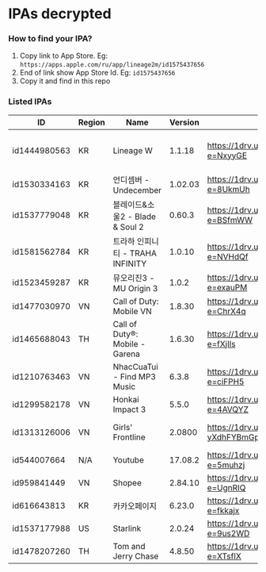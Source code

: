 # IPAs decrypted

### How to find your IPA?

1. Copy link to App Store. Eg: `https://apps.apple.com/ru/app/lineage2m/id1575437656`
2. End of link show App Store Id. Eg: `id1575437656`
3. Copy it and find in this repo

### Listed IPAs

| ID | Region | Name | Version | Link | Note |
| --- | --- | --- | --- | --- | --- |
| id1444980563 | KR | Lineage W | 1.1.18 | https://1drv.und3fined.com/EQ2pPF_e1bxOjqr_o-igE9YBlZ7O00SyCP0qZBLiCtjI0A?e=NxyyGE | This Global version can use in other region. Eg: TW, TH, PH, SG... |
| id1530334163 | KR | 언디셈버 - Undecember | 1.02.03 | https://1drv.und3fined.com/EcJT9h9daANPgNBJy7TEa0kBUzCdtqxoOfuCBZwX3TYX_A?e=8UkmUh | ENG/RU lang -> https://undecember.ml |
| id1537779048 | KR | 블레이드&소울2 - Blade & Soul 2 | 0.60.3 | https://1drv.und3fined.com/ERT5bBanWyVEiM0ddM_qnTMB75T4uL6LrhFNKY8OKQlcQg?e=BSfmWW |  |
| id1581562784 | KR | 트라하 인피니티 - TRAHA INFINITY | 1.0.10 | https://1drv.und3fined.com/ETRISS8Kq6pBrqdZNt1A014BAIbM-m2Gx0Oxolg6HUP_EQ?e=NVHdQf | This version is also available on App Store macOS M1 |
| id1523459287 | KR | 뮤오리진3 - MU Origin 3 | 1.0.2 | https://1drv.und3fined.com/EZQQYA6bZURFpIzgjU5g5nEBb7h-DqDJ_RbbRn5nvAV7TQ?e=exauPM |  |
| id1477030970 | VN | Call of Duty: Mobile VN | 1.8.30 | https://1drv.und3fined.com/EUEZ0x0EdFdIkPNZVh1z-yQBQCfAkyVP8wdjZfd0qLqgUg?e=ChrX4q | VNG version |
| id1465688043 | TH | Call of Duty®: Mobile - Garena | 1.6.30 | https://1drv.und3fined.com/EfHBlzhae_1OiXfgCi010agBTCkpXAWvJPuzkPCtv0ImBA?e=fXjIls | Use in SEA region. Exclude Vietnam |
| id1210763463 | VN | NhacCuaTui - Find MP3 Music | 6.3.8 | https://1drv.und3fined.com/EaKEBVy8C55DoR-CdJJtdFwBSEvg_VnbZ75KbL-7VmELkQ?e=ciFPH5 | |
| id1299582178 | VN | Honkai Impact 3 | 5.5.0 | https://1drv.und3fined.com/EcdbJJ0sqmZBoRYw1E6u79YB1CmQa0_Axbm7BnCQvzZRZQ?e=4AVQYZ | |
| id1313126006 | VN | Girls' Frontline | 2.0800 | https://1drv.und3fined.com/EawY9VSUMU5KgCvL-yXdhFYBmGp5mWnXg3l6MYROhNdmnw?e=dR3gx9 | This version is also available on App Store macOS M1 |
| id544007664 | N/A | Youtube | 17.08.2 | https://1drv.und3fined.com/EZKsijFkg3JDgdQZRMwlcFMBQ3TQuUxkAwwcSk2HbCu8aw?e=5muhzj |  |
| id959841449 | VN | Shopee | 2.84.10 | https://1drv.und3fined.com/EUA-dFfg23lKqsuxqikPTnYBHB6iWnRYTI3V5XlhgK98Kw?e=UgnRIQ | Vietnam version |
| id616643813 | KR | 카카오페이지 | 6.23.0 | https://1drv.und3fined.com/EcObVKPFC1xOpdJtbBOlfQkB2b8o16i47BLYX_jV7_cVSw?e=fkkajx | |
| id1537177988 | US | Starlink | 2.0.24 | https://1drv.und3fined.com/EdIU2ymZ4EJCniioczYWtosBb-TRxkbEhRTDQtcPnhMMAQ?e=9us2WD | SpaceX Starlink |
| id1478207260 | TH | Tom and Jerry Chase  | 4.8.50 | https://1drv.und3fined.com/EaE6AfGlI1tBi6nM4w5TRdsByGw0eCpMca7ijvBsOG9iBw?e=XTsfIX | Can use in SEA region |
